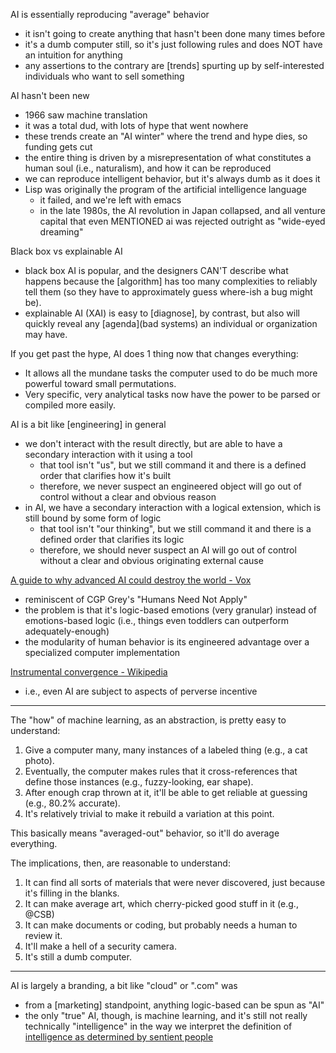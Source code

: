 
AI is essentially reproducing "average" behavior
- it isn't going to create anything that hasn't been done many times before
- it's a dumb computer still, so it's just following rules and does NOT have an intuition for anything
- any assertions to the contrary are [trends] spurting up by self-interested individuals who want to sell something

AI hasn't been new
- 1966 saw machine translation
- it was a total dud, with lots of hype that went nowhere
- these trends create an "AI winter" where the trend and hype dies, so funding gets cut
- the entire thing is driven by a misrepresentation of what constitutes a human soul (i.e., naturalism), and how it can be reproduced
- we can reproduce intelligent behavior, but it's always dumb as it does it
- Lisp was originally the program of the artificial intelligence language
    - it failed, and we're left with emacs
    - in the late 1980s, the AI revolution in Japan collapsed, and all venture capital that even MENTIONED ai was rejected outright as "wide-eyed dreaming"

Black box vs explainable AI
- black box AI is popular, and the designers CAN'T describe what happens because the [algorithm] has too many complexities to reliably tell them (so they have to approximately guess where-ish a bug might be).
- explainable AI (XAI) is easy to [diagnose], by contrast, but also will quickly reveal any [agenda](bad systems) an individual or organization may have.

If you get past the hype, AI does 1 thing now that changes everything:
- It allows all the mundane tasks the computer used to do be much more powerful toward small permutations.
- Very specific, very analytical tasks now have the power to be parsed or compiled more easily.

AI is a bit like [engineering] in general
- we don't interact with the result directly, but are able to have a secondary interaction with it using a tool
    - that tool isn't "us", but we still command it and there is a defined order that clarifies how it's built
    - therefore, we never suspect an engineered object will go out of control without a clear and obvious reason
- in AI, we have a secondary interaction with a logical extension, which is still bound by some form of logic
    - that tool isn't "our thinking", but we still command it and there is a defined order that clarifies its logic
    - therefore, we should never suspect an AI will go out of control without a clear and obvious originating external cause

[A guide to why advanced AI could destroy the world - Vox](https://www.vox.com/the-highlight/23447596/artificial-intelligence-agi-openai-gpt3-existential-risk-human-extinction)
- reminiscent of CGP Grey's "Humans Need Not Apply"
- the problem is that it's logic-based emotions (very granular) instead of emotions-based logic (i.e., things even toddlers can outperform adequately-enough)
- the modularity of human behavior is its engineered advantage over a specialized computer implementation

[Instrumental convergence - Wikipedia](https://en.wikipedia.org/wiki/Instrumental_convergence#Paperclip_maximizer)
- i.e., even AI are subject to aspects of perverse incentive

---

The "how" of machine learning, as an abstraction, is pretty easy to understand:
1. Give a computer many, many instances of a labeled thing (e.g., a cat photo).
2. Eventually, the computer makes rules that it cross-references that define those instances (e.g., fuzzy-looking, ear shape).
3. After enough crap thrown at it, it'll be able to get reliable at guessing (e.g., 80.2% accurate).
4. It's relatively trivial to make it rebuild a variation at this point.

This basically means "averaged-out" behavior, so it'll do average everything.

The implications, then, are reasonable to understand:
1. It can find all sorts of materials that were never discovered, just because it's filling in the blanks.
2. It can make average art, which cherry-picked good stuff in it (e.g., @CSB)
3. It can make documents or coding, but probably needs a human to review it.
4. It'll make a hell of a security camera.
5. It's still a dumb computer.

---

AI is largely a branding, a bit like "cloud" or ".com" was
- from a [marketing] standpoint, anything logic-based can be spun as "AI"
- the only "true" AI, though, is machine learning, and it's still not really technically "intelligence" in the way we interpret the definition of [intelligence as determined by sentient people](humanity)
